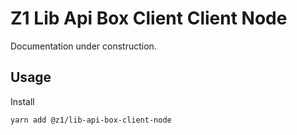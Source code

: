 # Z1 Lib Api Box Client Client Node

Documentation under construction.

## Usage

Install

```
yarn add @z1/lib-api-box-client-node
```

